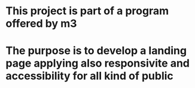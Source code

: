 <h1>This project is part of a program offered by m3<h1>

<p>The purpose is to develop a landing page applying also responsivite and accessibility for all kind of public<p>

